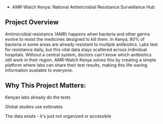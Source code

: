 * AMR-Watch Kenya: National Antimicrobial Resistance Surveillance Hub

## Project Overview

Antimicrobial resistance (AMR) happens when bacteria and other germs evolve to resist the medicines designed to kill them. In Kenya, 80% of bacteria in some areas are already resistant to multiple antibiotics. Labs test for resistance daily, but this vital data stays scattered across individual hospitals. Without a central system, doctors can't know which antibiotics still work in their region.
AMR-Watch Kenya solves this by creating a simple platform where labs can share their test results, making this life-saving information available to everyone.

## Why This Project Matters:

Kenyan labs already do the tests 

Global studies use estimates

The data exists - it's just not organized or accessible
